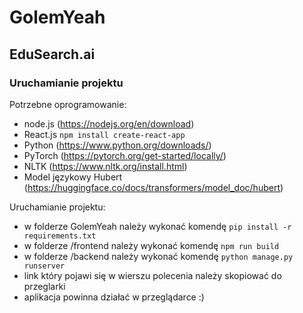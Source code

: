 # GolemYeah

## EduSearch.ai

### Uruchamianie projektu
Potrzebne oprogramowanie:
- node.js (https://nodejs.org/en/download)
- React.js `npm install create-react-app`
- Python (https://www.python.org/downloads/)
- PyTorch (https://pytorch.org/get-started/locally/)
- NLTK (https://www.nltk.org/install.html)
- Model językowy Hubert (https://huggingface.co/docs/transformers/model_doc/hubert)

Uruchamianie projektu:
- w folderze GolemYeah należy wykonać komendę `pip install -r requirements.txt`
- w folderze /frontend należy wykonać komendę `npm run build`
- w folderze /backend należy wykonać komendę `python manage.py runserver`
- link który pojawi się w wierszu polecenia należy skopiować do przeglarki
- aplikacja powinna działać w przeglądarce :)
